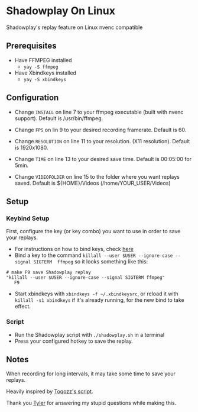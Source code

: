# Shadowplay On Linux

Shadowplay's replay feature on Linux
nvenc compatible

## Prerequisites

- Have FFMPEG installed
	- `yay -S ffmpeg`
- Have Xbindkeys installed
	- `yay -S xbindkeys`

## Configuration

- Change `INSTALL` on line 7 to your ffmpeg executable (built with nvenc support). Default is /usr/bin/ffmpeg.

- Change `FPS` on lin 9 to your desired recording framerate. Default is 60.

- Change `RESOLUTION` on line 11 to your resolution. (X11 resolution). Default is 1920x1080.

- Change `TIME` on line 13 to your desired save time. Default is 00:05:00 for 5min. 

- Change `VIDEOFOLDER` on line 15 to the folder where you want replays saved. Default is ${HOME}/Videos (/home/YOUR_USER/Videos)


## Setup

### Keybind Setup
First, configure the key (or key combo) you want to use in order to save your replays.
- For instructions on how to bind keys, check [here](http://xahlee.info/linux/linux_xbindkeys_tutorial.html) 
- Bind a key to the command `killall --user $USER --ignore-case --signal SIGTERM  ffmpeg` so it looks something like this:
```
# make F9 save Shadowplay replay
"killall --user $USER --ignore-case --signal SIGTERM ffmpeg"
   F9
```
- Start xbindkeys with `xbindkeys -f ~/.xbindkeysrc`, or reload it with `killall -s1 xbindkeys` if it's already running, for the new bind to take effect.

### Script

- Run the Shadowplay script with `./shadowplay.sh` in a terminal
- Press your configured hotkey to save the replay. 


## Notes
When recording for long intervals, it may take some time to save your replays.

Heavily inspired by [Toqozz's script](https://github.com/Toqozz/shadowplay-linux).

Thank you [Tyler](https://github.com/durcor) for answering my stupid questions while making this.
